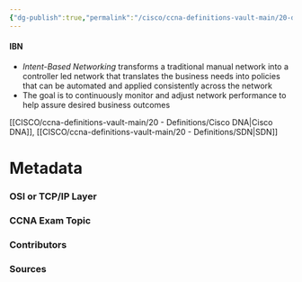 ```yaml
---
{"dg-publish":true,"permalink":"/cisco/ccna-definitions-vault-main/20-definitions/intent-based-networking/","tags":["defs_ccna"]}
---
```


#### IBN
- *Intent-Based Networking* transforms a traditional manual network into a controller led network that translates the business needs into policies that can be automated and applied consistently across the network
- The goal is to continuously monitor and adjust network performance to help assure desired business outcomes

[[CISCO/ccna-definitions-vault-main/20 - Definitions/Cisco DNA\|Cisco DNA]], [[CISCO/ccna-definitions-vault-main/20 - Definitions/SDN\|SDN]]

# Metadata
### OSI or TCP/IP Layer

### CCNA Exam Topic

### Contributors

### Sources


